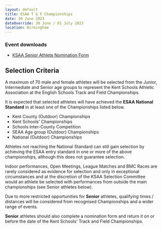 ```yaml
---
layout: default
title: ESAA T & F Championships
date: 30 June 2023
dateOverride: 30 June / 01 July 2023
location: Birmingham
---
```


<div class="panel panel-info">
  <div class="panel-heading">
    <h3 class="panel-title">Event downloads</h3>
  </div>
  <div class="panel-body">
    <ul>
        <li>
            <a href="/files/events/22-23/2023-06-30-esaa-t-and-f-championships/KSAA-Nomination-Form-SENIOR-ATHLETE.docx">
                KSAA Senior Athlete Nomination Form
            </a>
        </li>
    </ul>
  </div>
</div>

## Selection Criteria

A maximum of 70 male and female athletes will be selected from the Junior, Intermediate and Senior age groups to represent the Kent Schools Athletic Association at the English Schools Track and Field Championships.

It is expected that selected athletes will have achieved the **ESAA National Standard** in at least one of the Championships listed below.

- Kent County (Outdoor) Championships
- Kent Schools' Championships
- Schools Inter-County Competition
- SEAA Age group (Outdoor) Championships
- National (Outdoor) Championships

Athletes not reaching the National Standard can still gain selection by achieving the ESAA entry standard in one or more of the above championships, although this does not guarantee selection.

Indoor performances, Open Meetings, League Matches and BMC Races are rarely considered as evidence for selection and only in exceptional circumstances and at the discretion of the KSAA Selection Committee would an athlete be selected with performances from outside the main championships (see Senior athletes below).

<div class="well">
    <p>
        Due to more restricted opportunities for <strong>Senior</strong> athletes, qualifying times / distances will be considered from recognised Championships and a wider range of events.
    </p>
    <p>
        <strong>Senior</strong> athletes should also complete a nomination form and return it on or before the date of the Kent Schools' Track and Field Championships.
    </p>
</div>
